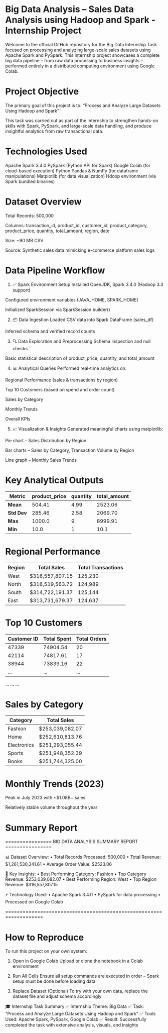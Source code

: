 # Big Data Analysis – Sales Data Analysis using Hadoop and Spark - Internship Project
Welcome to the official GitHub repository for the Big Data Internship Task focused on processing and analyzing large-scale sales datasets using Apache Spark and PySpark. This internship project showcases a complete big data pipeline – from raw data processing to business insights – performed entirely in a distributed computing environment using Google Colab.

# Project Objective

The primary goal of this project is to:
“Process and Analyze Large Datasets Using Hadoop and Spark”

This task was carried out as part of the internship to strengthen hands-on skills with Spark, PySpark, and large-scale data handling, and produce insightful analytics from raw transactional data.

# Technologies Used

Apache Spark 3.4.0
PySpark (Python API for Spark)
Google Colab (for cloud-based execution)
Python
Pandas & NumPy (for dataframe manipulations)
Matplotlib (for data visualization)
Hdoop environment (via Spark bundled binaries)

# Dataset Overview
Total Records: 500,000

Columns: transaction_id, product_id, customer_id, product_category, product_price, quantity, total_amount, region, date

Size: ~90 MB CSV

Source: Synthetic sales data mimicking e-commerce platform sales logs

 # Data Pipeline Workflow
1. ✅ Spark Environment Setup
Installed OpenJDK, Spark 3.4.0 (Hadoop 3.3 support)

Configured environment variables (JAVA_HOME, SPARK_HOME)

Initialized SparkSession via SparkSession.builder()

2. 📦 Data Ingestion
Loaded CSV data into Spark DataFrame (sales_df)

Inferred schema and verified record counts

3. 🔍 Data Exploration and Preprocessing
Schema inspection and null checks

Basic statistical description of product_price, quantity, and total_amount

4. 📊 Analytical Queries
Performed real-time analytics on:

Regional Performance (sales & transactions by region)

Top 10 Customers (based on spend and order count)

Sales by Category

Monthly Trends

Overall KPIs

5. 📈 Visualization & Insights
Generated meaningful charts using matplotlib:

Pie chart – Sales Distribution by Region

Bar charts – Sales by Category, Transaction Volume by Region

Line graph – Monthly Sales Trends

# Key Analytical Outputs
| Metric      | product\_price | quantity | total\_amount |
| ----------- | -------------- | -------- | ------------- |
| **Mean**    | 504.41         | 4.99     | 2523.06       |
| **Std Dev** | 285.46         | 2.58     | 2069.70       |
| **Max**     | 1000.0         | 9        | 8999.91       |
| **Min**     | 10.0           | 1        | 10.1          |


# Regional Performance
| Region | Total Sales      | Total Transactions |
| ------ | ---------------- | ------------------ |
| West   | \$316,557,807.15 | 125,230            |
| North  | \$316,519,563.72 | 124,989            |
| South  | \$314,722,191.37 | 125,144            |
| East   | \$313,731,679.37 | 124,637            |

# Top 10 Customers
| Customer ID | Total Spent | Total Orders |
| ----------- | ----------- | ------------ |
| 47339       | 74904.54    | 20           |
| 42114       | 74817.61    | 17           |
| 38944       | 73839.16    | 22           |
| ...         | ...         | ...          |

...	...	...

# Sales by Category
| Category    | Total Sales      |
| ----------- | ---------------- |
| Fashion     | \$253,039,082.07 |
| Home        | \$252,610,813.76 |
| Electronics | \$251,293,055.44 |
| Sports      | \$251,948,352.39 |
| Books       | \$251,744,325.00 |


# Monthly Trends (2023)
Peak in July 2023 with ~$1.08B+ sales

Relatively stable volume throughout the year

# Summary Report

================ BIG DATA ANALYSIS SUMMARY REPORT ================

📊 Dataset Overview:
• Total Records Processed: 500,000
• Total Revenue: $1,261,530,341.61
• Average Order Value: $2523.06

📌 Key Insights:
• Best Performing Category: Fashion
• Top Category Revenue: $253,039,082.07
• Best Performing Region: West
• Top Region Revenue: $316,557,807.15

⚡ Technology Used:
• Apache Spark 3.4.0
• PySpark for data processing
• Processed on Google Colab

===================================================================
# How to Reproduce
To run this project on your own system:

1. Open in Google Colab
Upload or clone the notebook in a Colab environment

2. Run All Cells
Ensure all setup commands are executed in order – Spark setup must be done before loading data

3. Replace Dataset (Optional)
To try with your own data, replace the dataset file and adjust schema accordingly

🎓 Internship Task Summary
✅ Internship Theme: Big Data
✅ Task: "Process and Analyze Large Datasets Using Hadoop and Spark"
✅ Tools Used: Apache Spark, PySpark, Google Colab
✅ Result: Successfully completed the task with extensive analysis, visuals, and insights


